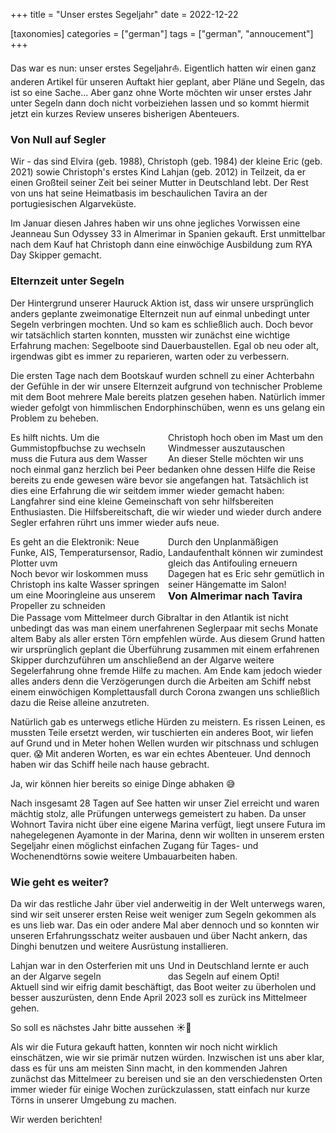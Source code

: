 +++
title = "Unser erstes Segeljahr"
date = 2022-12-22

[taxonomies]
categories = ["german"]
tags = ["german", "annoucement"]
+++

Das war es nun: unser erstes Segeljahr⛵. Eigentlich hatten wir einen ganz anderen Artikel für unseren Auftakt hier geplant, aber Pläne und Segeln, das ist so eine Sache...
Aber ganz ohne Worte möchten wir unser erstes Jahr unter Segeln dann doch nicht vorbeiziehen lassen und so kommt hiermit jetzt ein kurzes Review unseres bisherigen Abenteuers.

<!-- more -->

### Von Null auf Segler

Wir - das sind Elvira (geb. 1988), Christoph (geb. 1984) der kleine Eric (geb. 2021) sowie Christoph's erstes Kind Lahjan (geb. 2012) in Teilzeit, da er einen Großteil seiner Zeit bei seiner Mutter in Deutschland lebt. Der Rest von uns hat seine Heimatbasis im beschaulichen Tavira an der portugiesischen Algarveküste.

Im Januar diesen Jahres haben wir uns ohne jegliches Vorwissen eine Jeanneau Sun Odyssey 33 in Almerimar in Spanien gekauft. Erst unmittelbar nach dem Kauf hat Christoph dann eine einwöchige Ausbildung zum RYA Day Skipper gemacht.

### Elternzeit unter Segeln

Der Hintergrund unserer Hauruck Aktion ist, dass wir unsere ursprünglich anders geplante zweimonatige Elternzeit nun auf einmal unbedingt unter Segeln verbringen mochten. Und so kam es schließlich auch. Doch bevor wir tatsächlich starten konnten, mussten wir zunächst eine wichtige Erfahrung machen: Segelboote sind Dauerbaustellen. Egal ob neu oder alt, irgendwas gibt es immer zu reparieren, warten oder zu verbessern.

Die ersten Tage nach dem Bootskauf wurden schnell zu einer Achterbahn der Gefühle in der wir unsere Elternzeit aufgrund von technischer Probleme mit dem Boot mehrere Male bereits platzen gesehen haben. Natürlich immer wieder gefolgt von himmlischen Endorphinschüben, wenn es uns gelang ein Problem zu beheben.

<img class="img-half" src="/img/unser-erstes-segeljahr/PXL_20220131_103745653.jpg" alt=""/>
<img class="img-half"src="/img/unser-erstes-segeljahr/PXL_20220201_081100853.MP.jpg" alt="" style="float:left;"/>
<div class="img-subtext" style="width:50%; float:left;">Es hilft nichts. Um die Gummistopfbuchse zu wechseln muss die Futura aus dem Wasser</div>
<div class="img-subtext" style="width:50%; float:left;">Christoph hoch oben im Mast um den Windmesser auszutauschen</div>

<div class="clearfix"></div>

An dieser Stelle möchten wir uns noch einmal ganz herzlich bei Peer bedanken ohne dessen Hilfe die Reise bereits zu ende gewesen wäre bevor sie angefangen hat. Tatsächlich ist dies eine Erfahrung die wir seitdem immer wieder gemacht haben: Langfahrer sind eine kleine Gemeinschaft von sehr hilfsbereiten Enthusiasten. Die Hilfsbereitschaft, die wir wieder und wieder durch andere Segler erfahren rührt uns immer wieder aufs neue.


<img class="img-half" src="/img/unser-erstes-segeljahr/PXL_20220201_110148154.MP.jpg" alt="" />
<img class="img-half" src="/img/unser-erstes-segeljahr/PXL_20220130_113646479.jpg" alt="" style=float:left;"/>
<div class="img-subtext" style="width:50%; float:left;">Es geht an die Elektronik: Neue Funke, AIS, Temperatursensor, Radio, Plotter uvm</div>
<div class="img-subtext" style="width:50%; float:left;">Durch den Unplanmäßigen Landaufenthalt können wir zumindest 
gleich das Antifouling erneuern</div>

<img class="img-half" src="/img/unser-erstes-segeljahr/PXL_20220305_100055929.MP.jpg" alt="" />
<img class="img-half" src="/img/unser-erstes-segeljahr/PXL_20220304_122754126.MP.jpg" alt="" style=float:left;"/>
<div class="img-subtext" style="width:50%; float:left;">Noch bevor wir loskommen muss Christoph ins kalte Wasser springen um eine Mooringleine aus unserem Propeller zu schneiden</div>
<div class="img-subtext" style="width:50%; float:left;">Dagegen hat es Eric sehr gemütlich in seiner Hängematte im Salon!</div>

<div class="clearfix"></div>




### Von Almerimar nach Tavira

Die Passage vom Mittelmeer durch Gibraltar in den Atlantik ist nicht unbedingt das was man einem unerfahrenen Seglerpaar mit sechs Monate altem Baby als aller ersten Törn empfehlen würde. Aus diesem Grund hatten wir ursprünglich geplant die Überführung zusammen mit einem erfahrenen Skipper durchzuführen um anschließend an der Algarve weitere Segelerfahrung ohne fremde Hilfe zu machen. Am Ende kam jedoch wieder alles anders denn die Verzögerungen durch die Arbeiten am Schiff nebst einem einwöchigen Komplettausfall durch Corona zwangen uns schließlich dazu die Reise alleine anzutreten.

Natürlich gab es unterwegs etliche Hürden zu meistern. Es rissen Leinen, es mussten Teile ersetzt werden, wir tuschierten ein anderes Boot, wir liefen auf Grund und in Meter hohen Wellen wurden wir pitschnass und schlugen quer. 😱 Mit anderen Worten, es war ein echtes Abenteuer. Und dennoch haben wir das Schiff heile nach hause gebracht. 

<img class="img-half" src="/img/unser-erstes-segeljahr/PXL_20221222_163221087.PORTRAIT.jpg" alt="" />
<img class="img-half" src="/img/unser-erstes-segeljahr/PXL_20221222_163117698.jpg" alt="" style=float:left;"/>
<div class="img-subtext">Ja, wir können hier bereits so einige Dinge abhaken 😅</div>


Nach insgesamt 28 Tagen auf See hatten wir unser Ziel erreicht und waren mächtig stolz, alle Prüfungen unterwegs gemeistert zu haben. Da unser Wohnort Tavira nicht über eine eigene Marina verfügt, liegt unsere Futura im nahegelegenen Ayamonte in der Marina, denn wir wollten in unserem ersten Segeljahr einen möglichst einfachen Zugang für Tages- und Wochenendtörns sowie weitere Umbauarbeiten haben.

### Wie geht es weiter?

Da wir das restliche Jahr über viel anderweitig in der Welt unterwegs waren, sind wir seit unserer ersten Reise weit weniger zum Segeln gekommen als es uns lieb war. Das ein oder andere Mal aber dennoch und so konnten wir unseren Erfahrungsschatz weiter ausbauen und über Nacht ankern, das Dinghi benutzen und weitere Ausrüstung installieren. 

<img class="img-half" src="/img/unser-erstes-segeljahr/PXL_20220625_112721078.jpg" alt="" />
<img class="img-half" src="/img/unser-erstes-segeljahr/PXL_20220413_121339865_2.jpg" alt="" style=float:left;"/>
<div class="img-subtext" style="width:50%; float:left;">Lahjan war in den Osterferien mit uns an der Algarve segeln</div>
<div class="img-subtext" style="width:50%; float:left;">Und in Deutschland lernte er auch das Segeln auf einem Opti!</div>

<div class="clearfix"></div>

Aktuell sind wir eifrig damit beschäftigt, das Boot weiter zu überholen und besser auszurüsten, denn Ende April 2023 soll es zurück ins Mittelmeer gehen. 

<img class="img-full" src="/img/unser-erstes-segeljahr/48477122651_e88de0e2ee_c.jpg" alt="" />
<div class="img-subtext">So soll es nächstes Jahr bitte aussehen ☀️🌊</div>


Als wir die Futura gekauft hatten, konnten wir noch nicht wirklich einschätzen, wie wir sie primär nutzen würden. Inzwischen ist uns aber klar, dass es für uns am meisten Sinn macht, in den kommenden Jahren zunächst das Mittelmeer zu bereisen und sie an den verschiedensten Orten immer wieder für einige Wochen zurückzulassen, statt einfach nur kurze Törns in unserer Umgebung zu machen.

Wir werden berichten!

